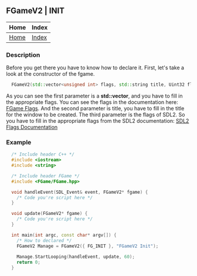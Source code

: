 ## FGameV2 | INIT

| Home                     | Index                          |
|:-------------------------|:-------------------------------|
| [Home](../../index.html) | [Index](../documentation.html) |

### Description

Before you get there you have to know how to declare it.
First, let's take a look at the constructor of the fgame.
```cpp
  FGameV2(std::vector<unsigned int> flags, std::string title, Uint32 flagsWindow = 0)
```

As you can see the first parameter is a **std::vector**, and you have to fill in the appropriate flags.
You can see the flags in the documentation here: [FGame Flags](./init_flags.md).
And the second parameter is title, you have to fill in the title for the window to be created.
The third parameter is the flags of SDL2. So you have to fill in the 
appropriate flags from the SDL2 documentation: [SDL2 Flags Documentation](https://wiki.libsdl.org/SDL_WindowFlags)

### Example
```cpp
  /* Include header C++ */
  #include <iostream>
  #include <string>

  /* Include header FGame */
  #include <FGame/FGame.hpp>

  void handleEvent(SDL_Event& event, FGameV2* fgame) {
    /* Code you're script here */
  }

  void update(FGameV2* fgame) {
    /* Code you're script here */
  }

  int main(int argc, const char* argv[]) {
    /* How to declared */
    FGameV2 Manage = FGameV2({ FG_INIT }, "FGameV2 Init");
    
    Manage.StartLooping(handleEvent, update, 60);
    return 0;
  }
```
